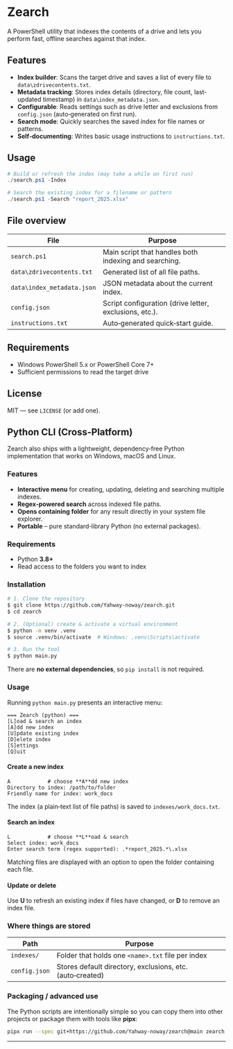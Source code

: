 # Zearch

A PowerShell utility that indexes the contents of a drive and lets you perform fast, offline searches against that index.

## Features

- **Index builder**: Scans the target drive and saves a list of every file to `data\zdrivecontents.txt`.
- **Metadata tracking**: Stores index details (directory, file count, last‐updated timestamp) in `data\index_metadata.json`.
- **Configurable**: Reads settings such as drive letter and exclusions from `config.json` (auto‑generated on first run).
- **Search mode**: Quickly searches the saved index for file names or patterns.
- **Self‑documenting**: Writes basic usage instructions to `instructions.txt`.

## Usage

```powershell
# Build or refresh the index (may take a while on first run)
./search.ps1 -Index

# Search the existing index for a filename or pattern
./search.ps1 -Search "report_2025.xlsx"
```

## File overview

| File | Purpose |
|------|---------|
| `search.ps1` | Main script that handles both indexing and searching. |
| `data\zdrivecontents.txt` | Generated list of all file paths. |
| `data\index_metadata.json` | JSON metadata about the current index. |
| `config.json` | Script configuration (drive letter, exclusions, etc.). |
| `instructions.txt` | Auto‑generated quick‑start guide. |

## Requirements

* Windows PowerShell 5.x or PowerShell Core 7+
* Sufficient permissions to read the target drive

## License

MIT — see `LICENSE` (or add one).

## Python CLI (Cross‑Platform)

Zearch also ships with a lightweight, dependency‑free Python implementation that works on Windows, macOS and Linux.

### Features

* **Interactive menu** for creating, updating, deleting and searching multiple indexes.
* **Regex‑powered search** across indexed file paths.
* **Opens containing folder** for any result directly in your system file explorer.
* **Portable** – pure standard‑library Python (no external packages).

### Requirements

* Python **3.8+**
* Read access to the folders you want to index

### Installation

```bash
# 1. Clone the repository
$ git clone https://github.com/Yahway-noway/zearch.git
$ cd zearch

# 2. (Optional) create & activate a virtual environment
$ python -m venv .venv
$ source .venv/bin/activate  # Windows: .venv\Scripts\activate

# 3. Run the tool
$ python main.py
```

There are **no external dependencies**, so `pip install` is not required.

### Usage

Running `python main.py` presents an interactive menu:

```
=== Zearch (python) ===
[L]oad & search an index
[A]dd new index
[U]pdate existing index
[D]elete index
[S]ettings
[Q]uit
```

#### Create a new index
```
A            # choose **A**dd new index
Directory to index: /path/to/folder
Friendly name for index: work_docs
```
The index (a plain‑text list of file paths) is saved to `indexes/work_docs.txt`.

#### Search an index
```
L            # choose **L**oad & search
Select index: work_docs
Enter search term (regex supported): .*report_2025.*\.xlsx
```
Matching files are displayed with an option to open the folder containing each file.

#### Update or delete
Use **U** to refresh an existing index if files have changed, or **D** to remove an index file.

### Where things are stored

| Path | Purpose |
|------|---------|
| `indexes/` | Folder that holds one `<name>.txt` file per index |
| `config.json` | Stores default directory, exclusions, etc. (auto‑created) |

### Packaging / advanced use
The Python scripts are intentionally simple so you can copy them into other projects or package them with tools like **pipx**:
```bash
pipx run --spec git+https://github.com/Yahway-noway/zearch@main zearch
```

---
